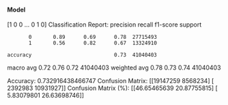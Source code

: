 #### Model
[1 0 0 ... 0 1 0]
Classification Report:
              precision    recall  f1-score   support

           0       0.89      0.69      0.78  27715493
           1       0.56      0.82      0.67  13324910

    accuracy                           0.73  41040403
   macro avg       0.72      0.76      0.72  41040403
weighted avg       0.78      0.73      0.74  41040403

Accuracy: 0.732916438466747
Confusion Matrix:
[[19147259  8568234]
 [ 2392983 10931927]]
Confusion Matrix (%):
[[46.65465639 20.87755815]
 [ 5.83079801 26.63698746]]
